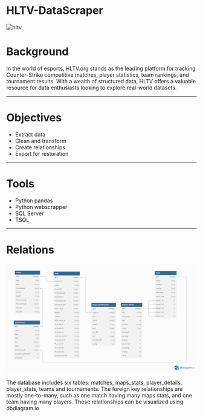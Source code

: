 # HLTV-DataScraper

<img width="440" alt="hltv" src="https://cdn6.aptoide.com/imgs/f/f/b/ffbb0937633876c17930953996490956_fgraphic.png">

# Background 
In the world of esports, HLTV.org stands as the leading platform for tracking Counter-Strike competitive matches, player statistics, team rankings, and tournament results. With a wealth of structured data, HLTV offers a valuable resource for data enthusiasts looking to explore real-world datasets.

***

# Objectives
* Extract data
* Clean and transform
* Create relationships
* Export for restoration

***

# Tools
* Python pandas
* Python webscrapper
* SQL Server
* TSQL

***

# Relations

<img width="700" alt="relations" src="relations_2nd.png">

The database includes six tables: matches, maps_stats, player_details, player_stats, teams and tournaments. The foreign key relationships are mostly one-to-many, such as one match having many maps stats, and one team having many players. These relationships can be visualized using dbdiagram.io
